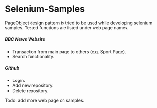 # Selenium-Samples
PageObject design pattern is tried to be used while developing selenium samples. Tested functions are listed under  web page names.
##### BBC News Website
* Transaction from main page to others (e.g. Sport Page).
* Search functionality.
##### Github 
* Login.
* Add new repository.
* Delete repository.

Todo: add more web page on samples.
